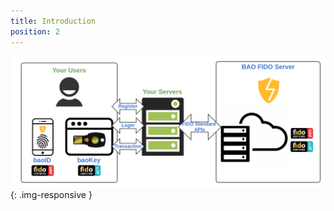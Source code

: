 ```yaml
---
title: Introduction
position: 2
---
```


![BAO Component](/images/bao-components.png)
{: .img-responsive }
